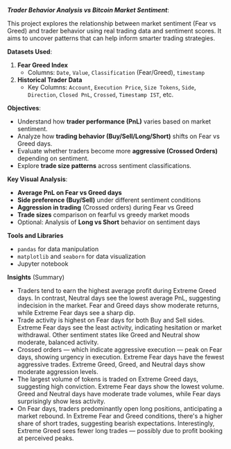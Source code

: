 ***Trader Behavior Analysis vs Bitcoin Market Sentiment***:

This project explores the relationship between market sentiment (Fear vs Greed) and trader behavior using real trading data and sentiment scores. It aims to uncover patterns that can help inform smarter trading strategies.

**Datasets Used**:
1. **Fear Greed Index**
   - Columns: `Date`, `Value`, `Classification` (Fear/Greed), `timestamp`
2. **Historical Trader Data**
   - Key Columns: `Account`, `Execution Price`, `Size Tokens`, `Side`, `Direction`, `Closed PnL`, `Crossed`, `Timestamp IST`, etc.
  
**Objectives**:
- Understand how **trader performance (PnL)** varies based on market sentiment.
- Analyze how **trading behavior (Buy/Sell/Long/Short)** shifts on Fear vs Greed days.
- Evaluate whether traders become more **aggressive (Crossed Orders)** depending on sentiment.
- Explore **trade size patterns** across sentiment classifications.

**Key Visual Analysis**:
- **Average PnL on Fear vs Greed days**
- **Side preference (Buy/Sell)** under different sentiment conditions
- **Aggression in trading** (Crossed orders) during Fear vs Greed
- **Trade sizes** comparison on fearful vs greedy market moods
- Optional: Analysis of **Long vs Short** behavior on sentiment days

**Tools and Libraries**
- `pandas` for data manipulation
- `matplotlib` and `seaborn` for data visualization
- Jupyter notebook

**Insights** (Summary)
- Traders tend to earn the highest average profit during Extreme Greed days. In contrast, Neutral days see the lowest average PnL, suggesting indecision in the market. Fear and Greed days show moderate returns, while Extreme Fear days see a sharp dip.
- Trade activity is highest on Fear days for both Buy and Sell sides. Extreme Fear days see the least activity, indicating hesitation or market withdrawal. Other sentiment states like Greed and Neutral show moderate, balanced activity.
- Crossed orders — which indicate aggressive execution — peak on Fear days, showing urgency in execution. Extreme Fear days have the fewest aggressive trades. Extreme Greed, Greed, and Neutral days show moderate aggression levels.
- The largest volume of tokens is traded on Extreme Greed days, suggesting high conviction. Extreme Fear days show the lowest volume. Greed and Neutral days have moderate trade volumes, while Fear days surprisingly show less activity.
- On Fear days, traders predominantly open long positions, anticipating a market rebound. In Extreme Fear and Greed conditions, there's a higher share of short trades, suggesting bearish expectations. Interestingly, Extreme Greed sees fewer long trades — possibly due to profit booking at perceived peaks.

  
